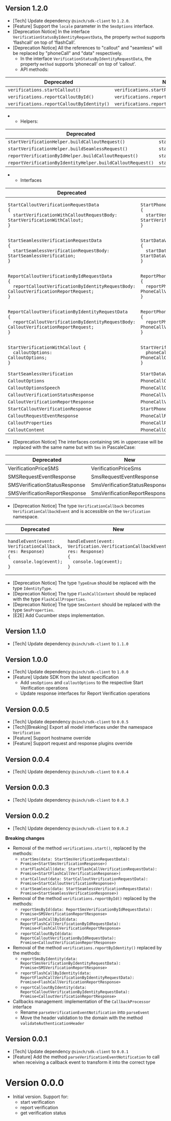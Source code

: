 ## Version 1.2.0
- [Tech] Update dependency `@sinch/sdk-client` to `1.2.0`.
- [Feature] Support the `locale` parameter in the `SmsOptions` interface.
- [Deprecation Notice] In the interface `VerificationStatusByIdentityRequestData`, the property `method` supports ‘flashcall’ on top of ‘flashCall’.
- [Deprecation Notice] All the references to "callout" and "seamless" will be replaced by "phoneCall" and "data" respectively.
  - In the interface `VerificationStatusByIdentityRequestData`, the property `method` supports ‘phonecall’ on top of ‘callout’.
  - API methods:
  
| Deprecated                                | New                                         |
|-------------------------------------------|---------------------------------------------|
| `verifications.startCallout()`            | `verifications.startPhoneCall()`            |
| `verifications.reportCalloutById()`       | `verifications.reportPhoneCallById()`       |
| `verifications.reportCalloutByIdentity()` | `verifications.reportPhoneCallByIdentity()` |
- 
  - Helpers:

| Deprecated                                                 | New                                               |
|------------------------------------------------------------|---------------------------------------------------|
| `startVerificationHelper.buildCalloutRequest()`            | `startVerificationHelper.buildPhoneCallRequest()` |
| `startVerificationHelper.buildSeamlessRequest()`           | `startVerificationHelper.buildDataRequest()`      |
| `reportVerificationByIdHelper.buildCalloutRequest()`       | `startVerificationHelper.buildPhoneCallRequest()` |
| `reportVerificationByIdentityHelper.buildCalloutRequest()` | `startVerificationHelper.buildPhoneCallRequest()` |
-
  - Interfaces

| Deprecated                                                                                                                                                                       | New                                                                                                                                                                                    |
|----------------------------------------------------------------------------------------------------------------------------------------------------------------------------------|----------------------------------------------------------------------------------------------------------------------------------------------------------------------------------------|
| <pre><code>StartCalloutVerificationRequestData {<br/>&nbsp;&nbsp;startVerificationWithCalloutRequestBody: StartVerificationWithCallout;<br/>}</code></pre>                       | <pre><code>StartPhoneCallVerificationRequestData {<br/>&nbsp;&nbsp;startVerificationWithPhoneCallRequestBody: StartVerificationWithPhoneCall;<br/>}</code></pre>                       |
| <pre><code>StartSeamlessVerificationRequestData {<br/>&nbsp;&nbsp;startSeamlessVerificationRequestBody: StartSeamlessVerification;<br/>}</code></pre>                            | <pre><code>StartDataVerificationRequestData {<br/>&nbsp;&nbsp;startDataVerificationRequestBody: StartDataVerification;<br/>}</code></pre>                                              |
| <pre><code>ReportCalloutVerificationByIdRequestData {<br/>&nbsp;&nbsp;reportCalloutVerificationByIdentityRequestBody: CalloutVerificationReportRequest;<br/>}</code></pre>       | <pre><code>ReportPhoneCallVerificationByIdRequestData {<br/>&nbsp;&nbsp;reportPhoneCallVerificationByIdRequestBody: PhoneCallVerificationReportRequest;<br/>}</code></pre>             |
| <pre><code>ReportCalloutVerificationByIdentityRequestData {<br/>&nbsp;&nbsp;reportCalloutVerificationByIdentityRequestBody: CalloutVerificationReportRequest;<br/>}</code></pre> | <pre><code>ReportPhoneCallVerificationByIdentityRequestData {<br/>&nbsp;&nbsp;reportPhoneCallVerificationByIdentityRequestBody: PhoneCallVerificationReportRequest;<br/>}</code></pre> |
| <pre><code>StartVerificationWithCallout {<br/>&nbsp;&nbsp;calloutOptions: CalloutOptions;<br/>}</code></pre>                                                                     | <pre><code>StartVerificationWithPhoneCall {<br/>&nbsp;&nbsp;phoneCallOptions: PhoneCallOptions;<br/>}</code></pre>                                                                     |
| `StartSeamlessVerification`                                                                                                                                                      | `StartDataVerification`                                                                                                                                                                | 
| `CalloutOptions`                                                                                                                                                                 | `PhoneCallOptions`                                                                                                                                                                     |
| `CalloutOptionsSpeech`                                                                                                                                                           | `PhoneCallOptionsSpeech`                                                                                                                                                               |
| `CalloutVerificationStatusResponse`                                                                                                                                              | `PhoneCallVerificationStatusResponse`                                                                                                                                                  |
| `CalloutVerificationReportResponse`                                                                                                                                              | `PhoneCallVerificationReportResponse`                                                                                                                                                  |
| `StartCalloutVerificationResponse`                                                                                                                                               | `StartPhoneCallVerificationResponse`                                                                                                                                                   |
| `CalloutRequestEventResponse`                                                                                                                                                    | `PhoneCallRequestEventResponse`                                                                                                                                                        |
| `CalloutProperties`                                                                                                                                                              | `PhoneCallProperties`                                                                                                                                                                  |
| `CalloutContent`                                                                                                                                                                 | `PhoneCallContent`                                                                                                                                                                     |
- [Deprecation Notice] The interfaces containing `SMS` in uppercase will be replaced with the same name but with `Sms` in PascaleCase:

| Deprecated                    | New                           |
|-------------------------------|-------------------------------|
| VerificationPriceSMS          | VerificationPriceSms          |
| SMSRequestEventResponse       | SmsRequestEventResponse       |
| SMSVerificationStatusResponse | SmsVerificationStatusResponse |
| SMSVerificationReportResponse | SmsVerificationReportResponse |

- [Deprecation Notice] The type `VerificationCallback` becomes `VerificationCallbackEvent` and is accessible on the `Verification` namespace.

| Deprecated                                                                                                                  | New                                                                                                                                           |
|-----------------------------------------------------------------------------------------------------------------------------|-----------------------------------------------------------------------------------------------------------------------------------------------|
| <pre><code>handleEvent(event: VerificationCallback, res: Response) {<br/>&nbsp;&nbsp;console.log(event);<br/>}</code></pre> | <pre><code>handleEvent(event: Verification.VerificationCallbackEvent, res: Response) {<br/>&nbsp;&nbsp;console.log(event);<br/>}</code></pre> |

- [Deprecation Notice] The type `TypeEnum` should be replaced with the type `IdentityType`.
- [Deprecation Notice] The type `FlashCallContent` should be replaced with the type `FlashCallProperties`.
- [Deprecation Notice] The type `SmsContent` should be replaced with the type `SmsProperties`.
- [E2E] Add Cucumber steps implementation.

## Version 1.1.0
- [Tech] Update dependency `@sinch/sdk-client` to `1.1.0`

## Version 1.0.0
- [Tech] Update dependency `@sinch/sdk-client` to `1.0.0`
- [Feature] Update SDK from the latest specification
  - Add `smsOptions` and `calloutOptions` to the respective Start Verification operations
  - Update response interfaces for Report Verification operations

## Version 0.0.5
- [Tech] Update dependency `@sinch/sdk-client` to `0.0.5`
- [Tech][Breaking] Export all model interfaces under the namespace `Verification`
- [Feature] Support hostname override
- [Feature] Support request and response plugins override

## Version 0.0.4
- [Tech] Update dependency `@sinch/sdk-client` to `0.0.4`

## Version 0.0.3
- [Tech] Update dependency `@sinch/sdk-client` to `0.0.3`

## Version 0.0.2
- [Tech] Update dependency `@sinch/sdk-client` to `0.0.2`

**Breaking changes**
 - Removal of the method `verifications.start()`, replaced by the methods:
   - `startSms(data: StartSmsVerificationRequestData): Promise<StartSmsVerificationResponse>)`
   - `startFlashCall(data: StartFlashCallVerificationRequestData): Promise<StartFlashCallVerificationResponse>)`
   - `startCallout(data: StartCalloutVerificationRequestData): Promise<StartCalloutVerificationResponse>)`
   - `startSeamless(data: StartSeamlessVerificationRequestData): Promise<StartSeamlessVerificationResponse>)`
 - Removal of the method `verifications.reportById()` replaced by the methods:
   - `reportSmsById(data: ReportSmsVerificationByIdRequestData): Promise<SMSVerificationReportResponse>`
   - `reportFlashCallById(data: ReportFlashCallVerificationByIdRequestData): Promise<FlashCallVerificationReportResponse>`
   - `reportCalloutById(data: ReportCalloutVerificationByIdRequestData): Promise<CalloutVerificationReportResponse>`
 - Removal of the method `verifications.reportByIdentity()` replaced by the methods:
    - `reportSmsByIdentity(data: ReportSmsVerificationByIdentityRequestData): Promise<SMSVerificationReportResponse>`
    - `reportFlashCallByIdentity(data: ReportFlashCallVerificationByIdentityRequestData): Promise<FlashCallVerificationReportResponse>`
    - `reportCalloutByIdentity(data: ReportCalloutVerificationByIdentityRequestData): Promise<CalloutVerificationReportResponse>`
 - Callbacks management: implementation of the `CallbackProcessor` interface
   - Rename `parseVerificationEventNotification` into `parseEvent`
   - Move the header validation to the domain with the method `validateAuthenticationHeader`

## Version 0.0.1
 - [Tech] Update dependency `@sinch/sdk-client` to `0.0.1`
 - [Feature] Add the method `parseVerificationEventNotification` to call when receiving a callback event to transform it into the correct type

# Version 0.0.0
- Initial version. Support for:
  - start verification
  - report verification
  - get verification status
